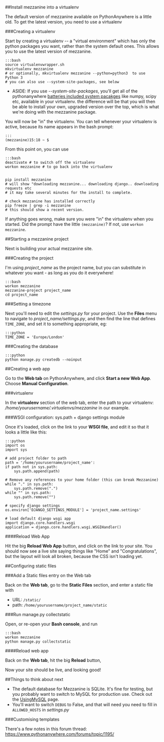 
<!--
.. title: How to use Mezzanine on PythonAnywhere
.. slug: HowtouseMezzanineonPythonAnywhere
.. date: 2015-05-13 14:35:28 UTC+01:00
.. tags:
.. category:
.. link:
.. description:
.. type: text
-->




##Install mezzanine into a virtualenv


The default version of mezzanine available on PythonAnywhere is a little old. To get the latest version, you need to use a virtualenv


###Creating a virtualenv


Start by creating a virtualenv -- a "virtual environment" which has only the python packages you want, rather than the system default ones. This allows you to use the latest version of mezzanine.

    :::bash
    source virtualenvwrapper.sh
    mkvirtualenv mezzanine
    # or optionally, mkvirtualenv mezzanine --python=python3  to use Python 3
    # you can also use --system-site-packages, see below


  * ASIDE: If you use *--system-site-packages*, you'll get all of the pythonanywhere [batteries included system pacakges](//www.pythonanywhere.com/batteries_included/) like numpy, scipy etc, available in your virtualenv. the difference will be that you will then be able to install your own, upgraded version over the top, which is what we're doing with the mezzanine package.

You will now be "in" the virtualenv. You can tell whenever your virtualenv is active, because its name appears in the bash prompt:

    :::
    (mezzanine)15:18 ~ $


From this point on, you can use

    :::bash
    deactivate # to switch off the virtualenv
    workon mezzanine # to go back into the virtualenv


    pip install mezzanine
    # will show "downloading mezzanine... downloading django.. downloading requests etc
    # it may take several minutes for the install to complete.

    # check mezzanine has installed correctly
    pip freeze | grep -i mezzanine
    # this should show a recent version.


If anything goes wrong, make sure you were "in" the virtualenv when you started. Did the prompt have the little `(mezzanine)`? If not, use `workon mezzanine`.


##Starting a mezzanine project


Next is building your actual mezzanine site.


###Creating the project


I'm using *project_name* as the project name, but you can substitute in whatever you want - as long as you do it everywhere!

    :::bash
    workon mezzanine
    mezzanine-project project_name
    cd project_name



###Setting a timezone


Next you'll need to edit the *settings.py* for your project. Use the **Files** menu to navigate to *project_name/settings.py*, and then find the line that defines `TIME_ZONE`, and set it to something appropriate, eg:

    :::python
    TIME_ZONE = 'Europe/London'



###Creating the database

    :::python
    python manage.py createdb --noinput



##Creating a web app


Go to the **Web tab** on PythonAnywhere, and click **Start a new Web App**. Choose **Manual Configuration**.


###virtualenv


In the **virtualenv** section of the web tab, enter the path to your virtualenv: */home/yourusername/.virtualenvs/mezzanine* in our example.


###WSGI configuration: sys.path + django settings module


Once it's loaded, click on the link to your **WSGI file**, and edit it so that it looks a little like this:

    :::python
    import os
    import sys

    # add project folder to path
    path = '/home/yourusername/project_name':
    if path not in sys.path:
        sys.path.append(path)

    # Remove any references to your home folder (this can break Mezzanine)
    while "." in sys.path:
        sys.path.remove(".")
    while "" in sys.path:
        sys.path.remove("")

    # specify django settings
    os.environ['DJANGO_SETTINGS_MODULE'] = 'project_name.settings'

    # load default django wsgi app
    import django.core.handlers.wsgi
    application = django.core.handlers.wsgi.WSGIHandler()



####Reload Web App


Hit the big **Reload Web App** button, and click on the link to your site. You should now see a live site saying things like "Home" and "Congratulations", but the layout will look all broken, because the CSS isn't loading yet.


##Configuring static files



###Add a Static files entry on the Web tab


Back on the **Web tab**, go to the **Static Files** section, and enter a static file with

  * URL: `/static/`
  * path: `/home/yourusername/project_name/static`


###Run manage.py collectstatic


Open, or re-open your **Bash console**, and run

    :::bash
    workon mezzanine
    python manage.py collectstatic



####Reload web app


Back on the **Web tab**, hit the big **Reload** button,

Now your site should be live, and looking good!


##Things to think about next


  * The default database for Mezzanine is SQLite. It's fine for testing, but you probably want to switch to MySQL for production use. Check out the [UsingMySQL](/pages/UsingMySQL) page.
  * You'll want to switch `DEBUG` to False, and that will need you need to fill in `ALLOWED_HOSTS` in *settings.py*


###Customising templates


There's a few notes in this forum thread: <https://www.pythonanywhere.com/forums/topic/1195/>
